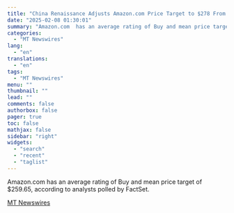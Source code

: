 ```yaml
---
title: "China Renaissance Adjusts Amazon.com Price Target to $278 From $245, Maintains Buy Rating"
date: "2025-02-08 01:30:01"
summary: "Amazon.com  has an average rating of Buy and mean price target of $259.65, according to analysts polled by FactSet."
categories:
  - "MT Newswires"
lang:
  - "en"
translations:
  - "en"
tags:
  - "MT Newswires"
menu: ""
thumbnail: ""
lead: ""
comments: false
authorbox: false
pager: true
toc: false
mathjax: false
sidebar: "right"
widgets:
  - "search"
  - "recent"
  - "taglist"
---
```


Amazon.com has an average rating of Buy and mean price target of $259.65, according to analysts polled by FactSet.

[MT Newswires](https://www.tradingview.com/news/mtnewswires.com:20250207:A3312881:0/)
